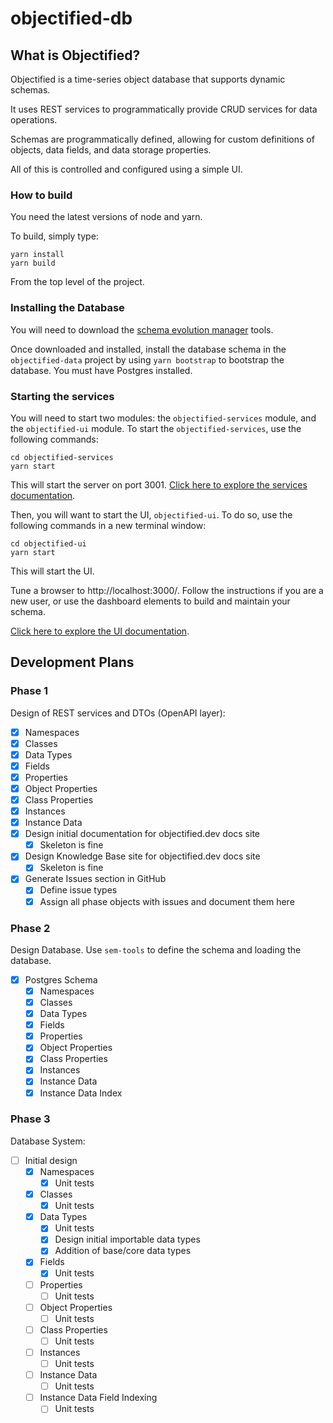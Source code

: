 # objectified-db

## What is Objectified?

Objectified is a time-series object database that supports dynamic schemas.

It uses REST services to programmatically provide CRUD services for 
data operations.

Schemas are programmatically defined, allowing for custom definitions of
objects, data fields, and data storage properties.

All of this is controlled and configured using a simple UI.

### How to build

You need the latest versions of node and yarn.

To build, simply type:

```shell
yarn install
yarn build
```

From the top level of the project.

### Installing the Database

You will need to download the [schema evolution manager](https://github.com/mbryzek/schema-evolution-manager)
tools.

Once downloaded and installed, install the database schema in the `objectified-data`
project by using `yarn bootstrap` to bootstrap the database.  You must have
Postgres installed.

### Starting the services

You will need to start two modules: the `objectified-services` module, and
the `objectified-ui` module.  To start the `objectified-services`, use
the following commands:

```shell
cd objectified-services
yarn start
```

This will start the server on port 3001.  [Click here to explore the
services documentation](objectified-services/README.md).

Then, you will want to start the UI, `objectified-ui`.  To do so, use the
following commands in a new terminal window:

```shell
cd objectified-ui
yarn start
```

This will start the UI.

Tune a browser to http://localhost:3000/.  Follow the instructions if you
are a new user, or use the dashboard elements to build and maintain your
schema.

[Click here to explore the UI documentation](objectified-ui/README.md).

## Development Plans

### Phase 1

Design of REST services and DTOs (OpenAPI layer):

- [x] Namespaces
- [x] Classes
- [x] Data Types
- [x] Fields
- [x] Properties
- [x] Object Properties
- [x] Class Properties
- [x] Instances
- [x] Instance Data
- [x] Design initial documentation for objectified.dev docs site
  - [x] Skeleton is fine
- [x] Design Knowledge Base site for objectified.dev docs site
  - [x] Skeleton is fine
- [x] Generate Issues section in GitHub
  - [x] Define issue types
  - [x] Assign all phase objects with issues and document them here

### Phase 2

Design Database.  Use `sem-tools` to define the schema and loading the database.

- [x] Postgres Schema
  - [x] Namespaces
  - [x] Classes
  - [x] Data Types
  - [x] Fields
  - [x] Properties
  - [x] Object Properties
  - [x] Class Properties
  - [x] Instances
  - [x] Instance Data
  - [x] Instance Data Index

### Phase 3

Database System:

- [ ] Initial design
  - [x] Namespaces
    - [x] Unit tests
  - [x] Classes
    - [x] Unit tests
  - [x] Data Types
    - [x] Unit tests
    - [x] Design initial importable data types
    - [x] Addition of base/core data types
  - [x] Fields
    - [x] Unit tests
  - [ ] Properties
    - [ ] Unit tests
  - [ ] Object Properties
    - [ ] Unit tests
  - [ ] Class Properties
    - [ ] Unit tests
  - [ ] Instances
    - [ ] Unit tests
  - [ ] Instance Data
    - [ ] Unit tests
  - [ ] Instance Data Field Indexing
    - [ ] Unit tests
